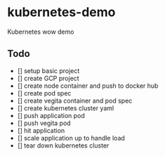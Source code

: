 # kubernetes-demo
Kubernetes wow demo

## Todo

- [] setup basic project
- [] create GCP project
- [] create node container and push to docker hub
- [] create pod spec
- [] create vegita container and pod spec
- [] create kubernetes cluster yaml
- [] push application pod
- [] push vegita pod
- [] hit application
- [] scale application up to handle load
- [] tear down kubernetes cluster
